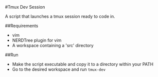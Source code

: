 #Tmux Dev Session

A script that launches a tmux session ready to code in.

##Requirements

* vim
* NERDTree plugin for vim
* A workspace containing a 'src' directory

##Run

* Make the script executable and copy it to a directory within your PATH
* Go to the desired workspace and run `tmux-dev`

